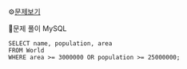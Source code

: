 ⚙[문제보기](https://leetcode.com/problems/big-countries/)



🔎문제 풀이
MySQL
```MySQL
SELECT name, population, area
FROM World
WHERE area >= 3000000 OR population >= 25000000;
```
